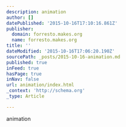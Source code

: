```yaml
---
description: animation
author: []
datePublished: '2015-10-16T17:10:16.861Z'
publisher:
  domain: forresto.makes.org
  name: forresto.makes.org
title: ''
dateModified: '2015-10-16T17:06:20.190Z'
sourcePath: _posts/2015-10-16-animation.md
published: true
inFeed: true
hasPage: true
inNav: false
url: animation/index.html
_context: 'http://schema.org'
_type: Article

---
```

animation
